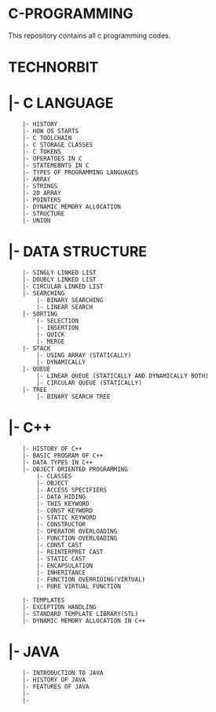 # C-PROGRAMMING
This repository contains all c programming codes.

# TECHNORBIT #

#    |- C LANGUAGE
        |- HISTORY 
        |- HOW OS STARTS
        |- C TOOLCHAIN
        |- C STORAGE CLASSES
        |- C TOKENS
        |- OPERATOES IN C
        |- STATEMEBNTS IN C
        |- TYPES OF PROGRAMMING LANGUAGES
        |- ARRAY
        |- STRINGS
        |- 2D ARRAY
        |- POINTERS
        |- DYNAMIC MEMORY ALLOCATION
        |- STRUCTURE
        |- UNION
       
       
       
#    |- DATA STRUCTURE
        |- SINGLY LINKED LIST
        |- DOUBLY LINKED LIST
        |- CIRCULAR LINKED LIST
        |- SEARCHING
            |- BINARY SEARCHING
            |- LINEAR SEARCH
        |- SORTING
            |- SELECTION 
            |- INSERTION
            |- QUICK
            |- MERGE
        |- STACK
            |- USING ARRAY (STATICALLY)
            |- DYNAMICALLY
        |- QUEUE
            |- LINEAR QUEUE (STATICALLY AND DYNAMICALLY BOTH)
            |- CIRCULAR QUEUE (STATICALLY)
        |- TREE
            |- BINARY SEARCH TREE
        

#   |- C++
        |- HISTORY OF C++
        |- BASIC PROGRAM OF C++
        |- DATA TYPES IN C++
        |- OBJECT ORIENTED PROGRAMMING
            |- CLASSES
            |- OBJECT
            |- ACCESS SPECIFIERS
            |- DATA HIDING
            |- THIS KEYWORD
            |- CONST KEYWORD
            |- STATIC KEYWORD
            |- CONSTRUCTOR
            |- OPERATOR OVERLOADING
            |- FUNCTION OVERLOADING
            |- CONST CAST
            |- REINTERPRET CAST
            |- STATIC CAST
            |- ENCAPSULATION
            |- INHERITANCE
            |- FUNCTION OVERRIDING(VIRTUAL)
            |- PURE VIRTUAL FUNCTION
            
        |- TEMPLATES
        |- EXCEPTION HANDLING
        |- STANDARD TEMPLATE LIBRARY(STL)
        |- DYNAMIC MEMORY ALLOCATION IN C++

        
        
#   |- JAVA
        |- INTRODUCTION TO JAVA
        |- HISTORY OF JAVA
        |- FEATURES OF JAVA
        |-
        |-
